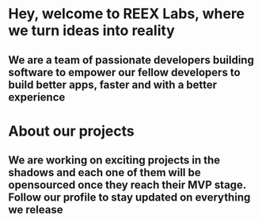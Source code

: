 # Hey, welcome to REEX Labs, where we turn ideas into reality

## We are a team of passionate developers building software to empower our fellow developers to build better apps, faster and with a better experience

# About our projects

## We are working on exciting projects in the shadows and each one of them will be opensourced once they reach their MVP stage. Follow our profile to stay updated on everything we release

